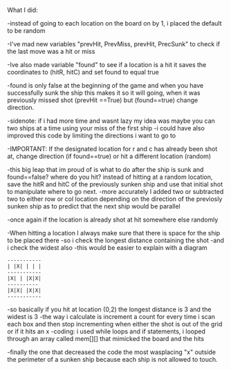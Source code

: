 What I did:

-instead of going to each location on the board on by 1,
	i placed the default to be random

-I've mad new variables "prevHit, PrevMiss, prevHit, PrecSunk" to check if the last move was a hit or miss

-Ive also made variable "found" to see if a location is a hit it saves the coordinates to (hitR, hitC) and set found to equal true

-found is only false at the beginning of the game and when you have successfully sunk the ship
this makes it so it will going, when it was previously missed shot (prevHit ==True) but (found==true)
change direction.

-sidenote: if i had more time and wasnt lazy my idea was maybe you can two ships at a time using your miss of the first ship
-i could have also improved this code by limiting the directions i want to go to

-IMPORTANT: If the designated location for r and c has already been shot at, change direction (if found==true) or hit a different location (random)

-this big leap that im proud of is what to do after the ship is sunk and found==false? where do you hit?
instead of hitting at a random location, save the hitR and hitC of the previously sunken ship and use that initial shot to manipulate where to go next.
-more accurately I added two or subtracted two to either row or col location depending on the direction of the previosly sunken ship as to predict that the next ship would be parallel

-once again if the location is already shot at hit somewhere else randomly

-When hitting a location I always make sure that there is space for the ship to be placed there
-so i check the longest distance containing the shot 
-and i check the widest also
-this would be easier to explain with a diagram

	-----------
	| |X| | | |
	-----------
	|X| | |X|X|
	----------
	|X|X| |X|X|
	-----------
-so basically if you hit at location (0,2) the longest distance is 3 and the widest is 3
-the way i calculate is increment a count for every time i scan each box and then stop incrementing when either the shot is out of the grid or if it hits an x
-coding: i used while loops and if statements, i looped through an array called mem[][] that mimicked the board and the hits

-finally the one that decreased the code the most wasplacing "x" outside the perimeter of a sunken ship because each ship is not allowed to touch.


